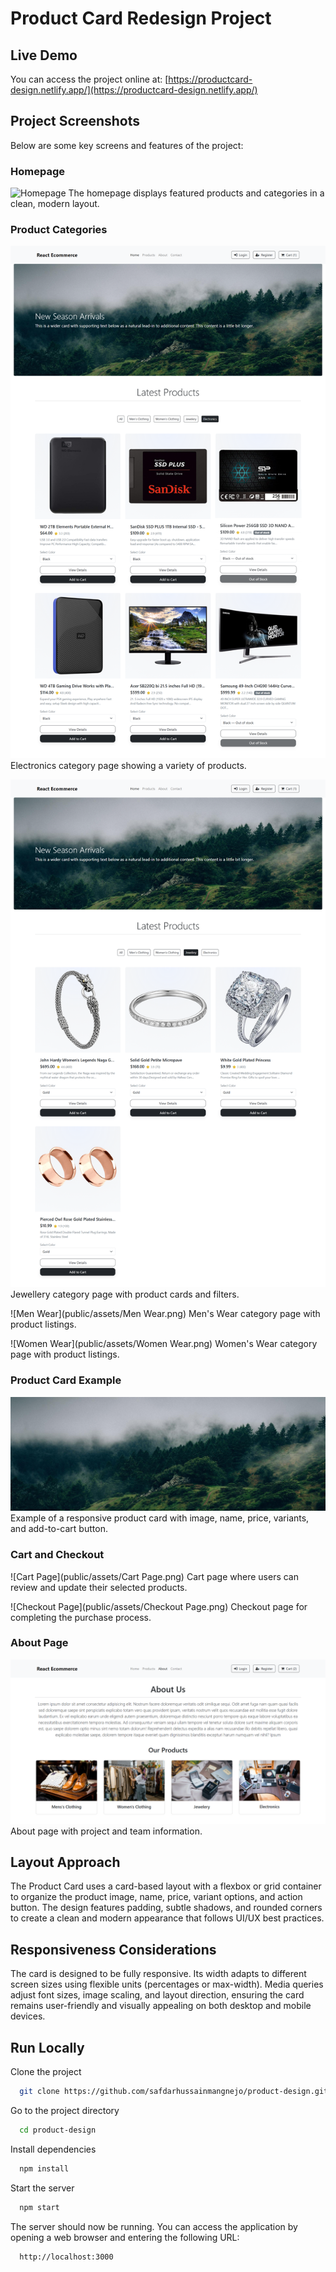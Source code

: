 # Product Card Redesign Project

## Live Demo

You can access the project online at: [https://productcard-design.netlify.app/](https://productcard-design.netlify.app/)

## Project Screenshots

Below are some key screens and features of the project:

### Homepage

![Homepage](public/assets/Homepage.png)
The homepage displays featured products and categories in a clean, modern layout.

### Product Categories

![Electronics](public/assets/Electronics.png)
Electronics category page showing a variety of products.

![Jwellery](public/assets/Jwellery.png)
Jewellery category page with product cards and filters.

![Men Wear](public/assets/Men Wear.png)
Men's Wear category page with product listings.

![Women Wear](public/assets/Women Wear.png)
Women's Wear category page with product listings.

### Product Card Example

![Main Product Card](public/assets/main.png.jpg)
Example of a responsive product card with image, name, price, variants, and add-to-cart button.

### Cart and Checkout

![Cart Page](public/assets/Cart Page.png)
Cart page where users can review and update their selected products.

![Checkout Page](public/assets/Checkout Page.png)
Checkout page for completing the purchase process.

### About Page

![About Page](public/assets/About.png)
About page with project and team information.


## Layout Approach

The Product Card uses a card-based layout with a flexbox or grid container to organize the product image, name, price, variant options, and action button. The design features padding, subtle shadows, and rounded corners to create a clean and modern appearance that follows UI/UX best practices.

## Responsiveness Considerations

The card is designed to be fully responsive. Its width adapts to different screen sizes using flexible units (percentages or max-width). Media queries adjust font sizes, image scaling, and layout direction, ensuring the card remains user-friendly and visually appealing on both desktop and mobile devices.

## Run Locally

Clone the project

```bash
  git clone https://github.com/safdarhussainmangnejo/product-design.git
```

Go to the project directory

```bash
  cd product-design
```

Install dependencies

```bash
  npm install

```

Start the server

```bash
  npm start
```

The server should now be running. You can access the application by opening a web browser and entering the following URL:

```bash
  http://localhost:3000
```
